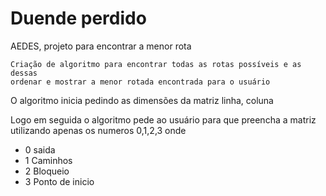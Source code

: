 # Duende perdido
AEDES, projeto para encontrar a menor rota
```
Criação de algoritmo para encontrar todas as rotas possíveis e as dessas
ordenar e mostrar a menor rotada encontrada para o usuário
```
O algoritmo inicia pedindo as dimensões da matriz linha, coluna

Logo em seguida o algoritmo pede ao usuário para que preencha a matriz utilizando apenas 
os numeros 0,1,2,3 onde
- 0 saida
- 1 Caminhos
- 2 Bloqueio
- 3 Ponto de inicio
